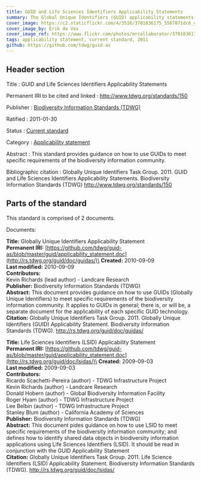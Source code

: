 ```yaml
---
title: GUID and Life Sciences Identifiers Applicability Statements
summary: The Global Unique Identifiers (GUID) applicability statements consist of an applicability statement on the use of GUIDs for the biodiversity information community in general ([Richards 2010]({static}tdwg_guid_applicability_statement.pdf)) and the use of Life Science Identifiers (LSID) in specific ([Pereira et al. 2009]({static}tdwg_lsid_applicability_statement.pdf)).
cover_image: https://c2.staticflickr.com/4/3516/3701836175_5567871dc6_o.jpg
cover_image_by: Erik de Vos
cover_image_ref: https://www.flickr.com/photos/mrcollaborator/3701836175
tags: applicability statement, current standard, 2011
github: https://github.com/tdwg/guid-as
---
```


## Header section

Title
: GUID and Life Sciences Identifiers Applicability Statements

Permanent IRI to be cited and linked
: <http://www.tdwg.org/standards/150>

Publisher
: [Biodiversity Information Standards (TDWG)](https://www.tdwg.org/)

Ratified
: 2011-01-30

Status
: [Current standard](https://www.tdwg.org/standards/status-and-categories/)

Category
: [Applicability statement](https://www.tdwg.org/standards/status-and-categories/)

Abstract
: This standard provides guidance on how to use GUIDs to meet specific requirements of the biodiversity information community.

Bibliographic citation
: Globally Unique Identifiers Task Group. 2011. GUID and Life Sciences Identifiers Applicability Statements. Biodiversity Information Standards (TDWG) http://www.tdwg.org/standards/150

## Parts of the standard

This standard is comprised of 2 documents. 

Documents:

**Title:** Globally Unique Identifiers Applicability Statement\
**Permanent IRI:** [https://github.com/tdwg/guid-as/blob/master/guid/applicability_statement.doc](http://rs.tdwg.org/guid/doc/guidas/)\
**Created:** 2010-09-09\
**Last modified:** 2010-09-09\
**Contributors:**\
Kevin Richards (lead author) - Landcare Research\
**Publisher:** Biodiversity Information Standards (TDWG)\
**Abstract:** This document provides guidance on how to use GUIDs (Globally Unique Identifiers) to meet specific requirements of the biodiversity information community.  It applies to GUIDs in general; there is, or will be, a separate document for the applicability of each specific GUID technology.\
**Citation:** Globally Unique Identifiers Task Group. 2011. Globally Unique Identifiers (GUID) Applicability Statement. Biodiversity Information Standards (TDWG). http://rs.tdwg.org/guid/doc/guidas/

**Title:** Life Sciences Identifiers (LSID) Applicability Statement\
**Permanent IRI:** [https://github.com/tdwg/guid-as/blob/master/guid/applicability_statement.doc](http://rs.tdwg.org/guid/doc/lsidas/)\
**Created:** 2009-09-03\
**Last modified:** 2009-09-03\
**Contributors:**\
Ricardo Scachetti-Pereira (author) - TDWG Infrastructure Project\
Kevin Richards (author) - Landcare Research\
Donald Hobern (author) - Global Biodiversity Information Facility\
Roger Hyam (author) - TDWG Infrastructure Project\
Lee Belbin (author) - TDWG Infrastructure Project\
Stanley Blum (author) - California Academy of Sciences\
**Publisher:** Biodiversity Information Standards (TDWG)\
**Abstract:** This document pides guidance on how to use LSID to meet specific requirements of the biodiversity information community; and defines how to identify shared data objects in biodiversity information applications using Life Sciences Identifiers (LSID). It should be read in conjunction with the GUID Applicability Statement\
**Citation:** Globally Unique Identifiers Task Group. 2011. Life Science Identifiers (LSID) Applicability Statement. Biodiversity Information Standards (TDWG). http://rs.tdwg.org/guid/doc/lsidas/

